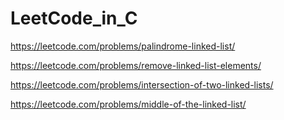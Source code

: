 # LeetCode_in_C

https://leetcode.com/problems/palindrome-linked-list/

https://leetcode.com/problems/remove-linked-list-elements/

https://leetcode.com/problems/intersection-of-two-linked-lists/

https://leetcode.com/problems/middle-of-the-linked-list/